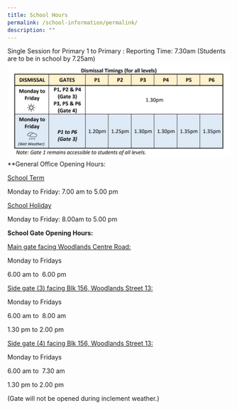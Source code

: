 ```yaml
---
title: School Hours
permalink: /school-information/permalink/
description: ""
---
```

Single Session for Primary 1 to Primary :
Reporting Time: 7.30am (Students are to be in school by 7.25am)
![](/images/Picture1.jpg)
**General Office Opening Hours:

<u>School Term</u>

Monday to Friday: 7.00 am to 5.00 pm

<u>School Holiday  </u>

Monday to Friday: 8.00am to 5.00 pm

**School Gate Opening Hours:**

<u>Main gate facing Woodlands Centre Road:</u>

Monday to Fridays  

6.00 am to  6.00 pm

<u>Side gate (3) facing Blk 156, Woodlands Street 13:</u> 

Monday to Fridays  

6.00 am to  8.00 am

1.30 pm to 2.00 pm


<u>Side gate (4) facing Blk 156, Woodlands Street 13:</u>

Monday to Fridays  

6.00 am to  7.30 am

1.30 pm to 2.00 pm

(Gate will not be opened during inclement weather.)